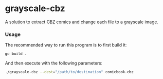 # grayscale-cbz
A solution to extract CBZ comics and change each file to a grayscale image.

### Usage
The recommended way to run this program is to first build it:
```bash
go build .
```
And then execute with the following parameters:
```bash
./grayscale-cbz --dest="/path/to/destination" comicbook.cbz
```
